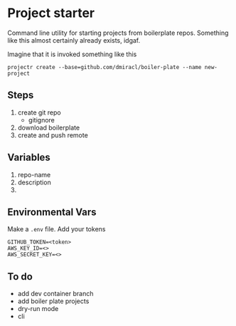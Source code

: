 # Project starter
Command line utility for starting projects from boilerplate repos. Something like this almost certainly already exists, idgaf.

Imagine that it is invoked something like this 
```
projectr create --base=github.com/dmiracl/boiler-plate --name new-project 
```

## Steps
1. create git repo
    - gitignore
1. download boilerplate
1. create and push remote

## Variables
1. repo-name
1. description
1. 

## Environmental Vars
Make a `.env` file. Add your tokens
```
GITHUB_TOKEN=<token>
AWS_KEY_ID=<>
AWS_SECRET_KEY=<>
```

## To do

- add dev container branch
- add boiler plate projects
- dry-run mode
- cli
